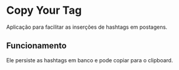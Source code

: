 # Copy Your Tag
Aplicação para facilitar as inserções de hashtags em postagens.

## Funcionamento
Ele persiste as hashtags em banco e pode copiar para o clipboard.